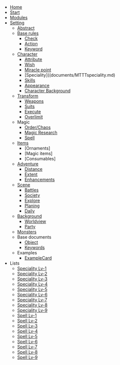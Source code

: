 <!-- docs/_sidebar.md -->

* [Home](documents/home.md)
* [Start](documents/start.md)
* [Modules](documents/Modules.md)
* [Setting](documents/documents.md)
	* [Abstract](documents/MTTTabstract.md)
	* [Base rules](documents/MTTTbase.md)
		* [Check](documents/MTTTcheck.md)
		* [Action](documents/MTTTaction.md)
		* [Keyword](documents/MTTTkeyword.md)
	* [Character](documents/MTTTchaview.md)
		* [Attribute](documents/MTTTcharacter.md)
		* [Wish](documents/MTTTwish.md)
		* [Miracle point](documents/MTTTmirp.md)
		* [Speciality]((documents/MTTTspeciality.md)
		* [Skills](documents/MTTTskill.md)
		* [Appearance](documents/MTTTappearance.md)
		* [Character Background](documents/MTTTchaba.md)
	* [Transform](documents/MTTTtrans.md)
		* [Weapons](documents/MTTTweapon.md)
		* [Suits](documents/MTTTsuit.md)
		* [Execute](documents/MTTTexecute.md)
		* [Overlimit](documents/MTTToverlimit.md)
	* Magic
		* [Order/Chaos](documents/MTTToc.md)
		* [Magic Research](documents/MTTTmagicre.md)
		* [Spell](documents/MTTTspelloverview.md)
	* [Items](documents/MTTTitems.md)
		* [Ornaments]
		* [Magic items]
		* [Consumables]
	* [Adventure](documents/MTTTadventure.md)
		* [Distance](documents/MTTTdistance.md)	
		* [Extent](documents/MTTTextent.md)	
		* [Enhancements](documents/MTTTenhance.md)
	* [Scene](documents/MTTTscene.md)
		* [Battles](documents/MTTTbattle.md)
		* [Society](documents/MTTTsocialbattle.md)
		* [Explore](documents/MTTTexplore.md)
		* [Planing](documents/MTTTplan.md)
		* [Daily](documents/MTTTdaily.md)
	* [Background](documents/MTTTbackground.md)
		* [Worldview](documents/MTTTadventure.md)
		* [Party](documents/MTTTparty.md)
	* [Monsters](documents/MTTTmonsters.md)
	* Base documents
		* [Object](documents/MTTTobject.md)
		* [Keywords](documents/MTTTkeywords.md)
	* Examples
		* [ExampleCard](documents/MTTTcharactersheet.md)
* Lists
	* [Speciality Lv-1](documents/MTTTspecis1.md)
	* [Speciality Lv-2](documents/MTTTspecis2.md)
	* [Speciality Lv-3](documents/MTTTspecis3.md)
	* [Speciality Lv-4](documents/MTTTspecis4.md)
	* [Speciality Lv-5](documents/MTTTspecis5.md)
	* [Speciality Lv-6](documents/MTTTspecis6.md)
	* [Speciality Lv-7](documents/MTTTspecis7.md)
	* [Speciality Lv-8](documents/MTTTspecis8.md)
	* [Speciality Lv-9](documents/MTTTspecis9.md)
	* [Spell Lv-1](documents/MTTTspells1.md)
	* [Spell Lv-2](documents/MTTTspells2.md)
	* [Spell Lv-3](documents/MTTTspells3.md)
	* [Spell Lv-4](documents/MTTTspells4.md)
	* [Spell Lv-5](documents/MTTTspells5.md)
	* [Spell Lv-6](documents/MTTTspells6.md)
	* [Spell Lv-7](documents/MTTTspells7.md)
	* [Spell Lv-8](documents/MTTTspells8.md)
	* [Spell Lv-9](documents/MTTTspells9.md)

